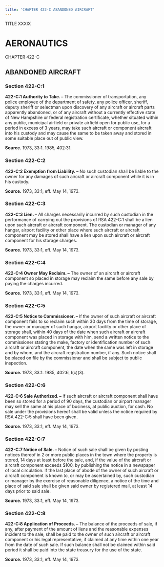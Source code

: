 ```yaml
---
title: 'CHAPTER 422-C ABANDONED AIRCRAFT'
---
```


TITLE XXXIX
                                             
AERONAUTICS
============

CHAPTER 422-C
                                             
ABANDONED AIRCRAFT
------------------

### Section 422-C:1

 **422-C:1 Authority to Take. –** The commissioner of transportation,
any police employee of the department of safety, any police officer,
sheriff, deputy sheriff or selectman upon discovery of any aircraft or
aircraft parts apparently abandoned, or of any aircraft without a
currently effective state of New Hampshire or federal registration
certificate, whether situated within any public, municipal airfield or
private airfield open for public use, for a period in excess of 3 years,
may take such aircraft or component aircraft into his custody and may
cause the same to be taken away and stored in some suitable place out of
public view.

**Source.** 1973, 33:1. 1985, 402:31.

### Section 422-C:2

 **422-C:2 Exemption from Liability. –** No such custodian shall be
liable to the owner for any damages of such aircraft or aircraft
component while it is in his custody.

**Source.** 1973, 33:1, eff. May 14, 1973.

### Section 422-C:3

 **422-C:3 Lien. –** All charges necessarily incurred by such
custodian in the performance of carrying out the provisions of RSA
422-C:1 shall be a lien upon such aircraft or aircraft component. The
custodian or manager of any hangar, airport facility or other place
where such aircraft or aircraft component may be stored shall have a
lien upon such aircraft or aircraft component for his storage charges.

**Source.** 1973, 33:1, eff. May 14, 1973.

### Section 422-C:4

 **422-C:4 Owner May Reclaim. –** The owner of an aircraft or
aircraft component so placed in storage may reclaim the same before any
sale by paying the charges incurred.

**Source.** 1973, 33:1, eff. May 14, 1973.

### Section 422-C:5

 **422-C:5 Notice to Commissioner. –** If the owner of such aircraft
or aircraft component fails to so reclaim such within 30 days from the
time of storage, the owner or manager of such hangar, airport facility
or other place of storage shall, within 40 days of the date when such
aircraft or aircraft component was placed in storage with him, send a
written notice to the commissioner stating the make, factory or
identification number of such aircraft or aircraft component, the date
when the same was left in storage and by whom, and the aircraft
registration number, if any. Such notice shall be placed on file by the
commissioner and shall be subject to public inspection.

**Source.** 1973, 33:1. 1985, 402:6, I(c)(3).

### Section 422-C:6

 **422-C:6 Sale Authorized. –** If such aircraft or aircraft
component shall have been so stored for a period of 90 days, the
custodian or airport manager may sell the same at his place of business,
at public auction, for cash. No sale under the provisions hereof shall
be valid unless the notice required by RSA 422-C:5 shall have been
given.

**Source.** 1973, 33:1, eff. May 14, 1973.

### Section 422-C:7

 **422-C:7 Notice of Sale. –** Notice of such sale shall be given by
posting notices thereof in 2 or more public places in the town where the
property is stored, 14 days at least before the sale, and, if the value
of the aircraft or aircraft component exceeds 
                                             $100, by publishing the
notice in a newspaper of local circulation. If the last place of abode
of the owner of such aircraft or aircraft component is known to, or may
be ascertained by, such custodian or manager by the exercise of
reasonable diligence, a notice of the time and place of said sale shall
be given said owner by registered mail, at least 14 days prior to said
sale.

**Source.** 1973, 33:1, eff. May 14, 1973.

### Section 422-C:8

 **422-C:8 Application of Proceeds. –** The balance of the proceeds
of sale, if any, after payment of the amount of liens and the reasonable
expenses incident to the sale, shall be paid to the owner of such
aircraft or aircraft component or his legal representative, if claimed
at any time within one year from the date of such sale. If such balance
shall not be claimed within said period it shall be paid into the state
treasury for the use of the state.

**Source.** 1973, 33:1, eff. May 14, 1973.
